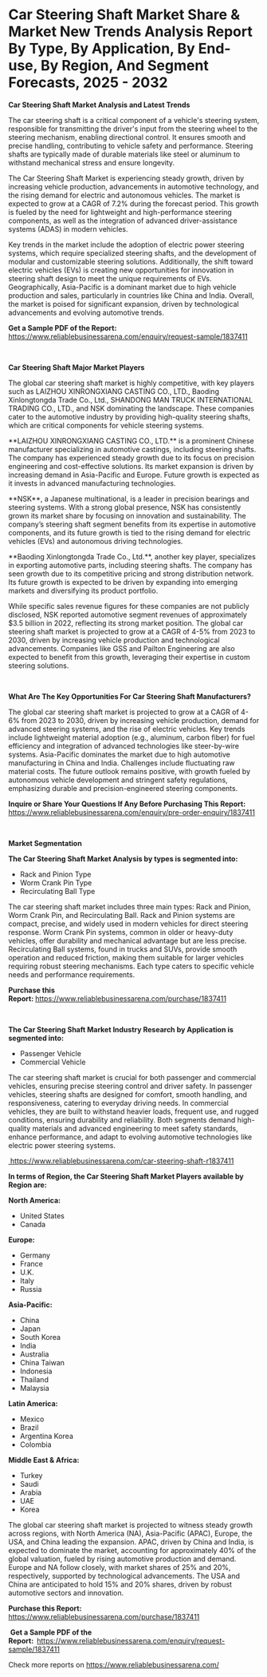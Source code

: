 <p><h1>Car Steering Shaft Market Share & Market New Trends Analysis Report By Type, By Application, By End-use, By Region, And Segment Forecasts, 2025 - 2032</h1></p><p><strong>Car Steering Shaft Market Analysis and Latest Trends</strong></p>
<p><p>The car steering shaft is a critical component of a vehicle's steering system, responsible for transmitting the driver's input from the steering wheel to the steering mechanism, enabling directional control. It ensures smooth and precise handling, contributing to vehicle safety and performance. Steering shafts are typically made of durable materials like steel or aluminum to withstand mechanical stress and ensure longevity.</p><p>The Car Steering Shaft Market is experiencing steady growth, driven by increasing vehicle production, advancements in automotive technology, and the rising demand for electric and autonomous vehicles. The market is expected to grow at a CAGR of 7.2% during the forecast period. This growth is fueled by the need for lightweight and high-performance steering components, as well as the integration of advanced driver-assistance systems (ADAS) in modern vehicles.</p><p>Key trends in the market include the adoption of electric power steering systems, which require specialized steering shafts, and the development of modular and customizable steering solutions. Additionally, the shift toward electric vehicles (EVs) is creating new opportunities for innovation in steering shaft design to meet the unique requirements of EVs. Geographically, Asia-Pacific is a dominant market due to high vehicle production and sales, particularly in countries like China and India. Overall, the market is poised for significant expansion, driven by technological advancements and evolving automotive trends.</p></p>
<p><strong>Get a Sample PDF of the Report:&nbsp;</strong> <a href="https://www.reliablebusinessarena.com/enquiry/request-sample/1837411?utm_campaign=1912&utm_medium=2&utm_source=Github&utm_content=ia&utm_term=23012025&utm_id=car-steering-shaft">https://www.reliablebusinessarena.com/enquiry/request-sample/1837411</a></p>
<p>&nbsp;</p>
<p><strong>Car Steering Shaft Major Market Players</strong></p>
<p><p>The global car steering shaft market is highly competitive, with key players such as LAIZHOU XINRONGXIANG CASTING CO., LTD., Baoding Xinlongtongda Trade Co., Ltd., SHANDONG MAN TRUCK INTERNATIONAL TRADING CO., LTD., and NSK dominating the landscape. These companies cater to the automotive industry by providing high-quality steering shafts, which are critical components for vehicle steering systems.</p><p>**LAIZHOU XINRONGXIANG CASTING CO., LTD.** is a prominent Chinese manufacturer specializing in automotive castings, including steering shafts. The company has experienced steady growth due to its focus on precision engineering and cost-effective solutions. Its market expansion is driven by increasing demand in Asia-Pacific and Europe. Future growth is expected as it invests in advanced manufacturing technologies.</p><p>**NSK**, a Japanese multinational, is a leader in precision bearings and steering systems. With a strong global presence, NSK has consistently grown its market share by focusing on innovation and sustainability. The company’s steering shaft segment benefits from its expertise in automotive components, and its future growth is tied to the rising demand for electric vehicles (EVs) and autonomous driving technologies.</p><p>**Baoding Xinlongtongda Trade Co., Ltd.**, another key player, specializes in exporting automotive parts, including steering shafts. The company has seen growth due to its competitive pricing and strong distribution network. Its future growth is expected to be driven by expanding into emerging markets and diversifying its product portfolio.</p><p>While specific sales revenue figures for these companies are not publicly disclosed, NSK reported automotive segment revenues of approximately $3.5 billion in 2022, reflecting its strong market position. The global car steering shaft market is projected to grow at a CAGR of 4-5% from 2023 to 2030, driven by increasing vehicle production and technological advancements. Companies like GSS and Pailton Engineering are also expected to benefit from this growth, leveraging their expertise in custom steering solutions.</p></p>
<p>&nbsp;</p>
<p><strong>What Are The Key Opportunities For Car Steering Shaft Manufacturers?</strong></p>
<p><p>The global car steering shaft market is projected to grow at a CAGR of 4-6% from 2023 to 2030, driven by increasing vehicle production, demand for advanced steering systems, and the rise of electric vehicles. Key trends include lightweight material adoption (e.g., aluminum, carbon fiber) for fuel efficiency and integration of advanced technologies like steer-by-wire systems. Asia-Pacific dominates the market due to high automotive manufacturing in China and India. Challenges include fluctuating raw material costs. The future outlook remains positive, with growth fueled by autonomous vehicle development and stringent safety regulations, emphasizing durable and precision-engineered steering components.</p></p>
<p><strong>Inquire or Share Your Questions If Any Before Purchasing This Report:</strong> <a href="https://www.reliablebusinessarena.com/enquiry/pre-order-enquiry/1837411?utm_campaign=1912&utm_medium=2&utm_source=Github&utm_content=ia&utm_term=23012025&utm_id=car-steering-shaft">https://www.reliablebusinessarena.com/enquiry/pre-order-enquiry/1837411</a></p>
<p>&nbsp;</p>
<p><strong>Market Segmentation</strong></p>
<p><strong>The Car Steering Shaft Market Analysis by types is segmented into:</strong></p>
<p><ul><li>Rack and Pinion Type</li><li>Worm Crank Pin Type</li><li>Recirculating Ball Type</li></ul></p>
<p><p>The car steering shaft market includes three main types: Rack and Pinion, Worm Crank Pin, and Recirculating Ball. Rack and Pinion systems are compact, precise, and widely used in modern vehicles for direct steering response. Worm Crank Pin systems, common in older or heavy-duty vehicles, offer durability and mechanical advantage but are less precise. Recirculating Ball systems, found in trucks and SUVs, provide smooth operation and reduced friction, making them suitable for larger vehicles requiring robust steering mechanisms. Each type caters to specific vehicle needs and performance requirements.</p></p>
<p><strong>Purchase this Report:&nbsp;</strong><a href="https://www.reliablebusinessarena.com/purchase/1837411?utm_campaign=1912&utm_medium=2&utm_source=Github&utm_content=ia&utm_term=23012025&utm_id=car-steering-shaft">https://www.reliablebusinessarena.com/purchase/1837411</a></p>
<p>&nbsp;</p>
<p><strong>The Car Steering Shaft Market Industry Research by Application is segmented into:</strong></p>
<p><ul><li>Passenger Vehicle</li><li>Commercial Vehicle</li></ul></p>
<p><p>The car steering shaft market is crucial for both passenger and commercial vehicles, ensuring precise steering control and driver safety. In passenger vehicles, steering shafts are designed for comfort, smooth handling, and responsiveness, catering to everyday driving needs. In commercial vehicles, they are built to withstand heavier loads, frequent use, and rugged conditions, ensuring durability and reliability. Both segments demand high-quality materials and advanced engineering to meet safety standards, enhance performance, and adapt to evolving automotive technologies like electric power steering systems.</p></p>
<p><a href="https://www.reliablebusinessarena.com/car-steering-shaft-r1837411?utm_campaign=1912&utm_medium=2&utm_source=Github&utm_content=ia&utm_term=23012025&utm_id=car-steering-shaft">&nbsp;https://www.reliablebusinessarena.com/car-steering-shaft-r1837411</a></p>
<p><strong>In terms of Region, the Car Steering Shaft Market Players available by Region are:</strong></p>
<p>
    <p> <strong> North America: </strong>
        <ul>
            <li>United States</li>
            <li>Canada</li>
        </ul>
        </p> 
    <p> <strong> Europe: </strong>
        <ul>
            <li>Germany</li>
            <li>France</li>
            <li>U.K.</li>
            <li>Italy</li>
            <li>Russia</li>
        </ul>
        </p> 
    <p> <strong> Asia-Pacific: </strong>
        <ul>
            <li>China</li>
            <li>Japan</li>
            <li>South Korea</li>
            <li>India</li>
            <li>Australia</li>
            <li>China Taiwan</li>
            <li>Indonesia</li>
            <li>Thailand</li>
            <li>Malaysia</li>
        </ul>
        </p> 
    <p> <strong> Latin America: </strong>
        <ul>
            <li>Mexico</li>
            <li>Brazil</li>
            <li>Argentina Korea</li>
            <li>Colombia</li>
        </ul>
        </p> 
    <p> <strong> Middle East & Africa: </strong>
        <ul>
            <li>Turkey</li>
            <li>Saudi</li>
            <li>Arabia</li>
            <li>UAE</li>
            <li>Korea</li>
        </ul>
    </p>
    </p>
<p><p>The global car steering shaft market is projected to witness steady growth across regions, with North America (NA), Asia-Pacific (APAC), Europe, the USA, and China leading the expansion. APAC, driven by China and India, is expected to dominate the market, accounting for approximately 40% of the global valuation, fueled by rising automotive production and demand. Europe and NA follow closely, with market shares of 25% and 20%, respectively, supported by technological advancements. The USA and China are anticipated to hold 15% and 20% shares, driven by robust automotive sectors and innovation.</p></p>
<p><strong>Purchase this Report: </strong><a href="https://www.reliablebusinessarena.com/purchase/1837411?utm_campaign=1912&utm_medium=2&utm_source=Github&utm_content=ia&utm_term=23012025&utm_id=car-steering-shaft">https://www.reliablebusinessarena.com/purchase/1837411</a></p>
<p>&nbsp;<strong>Get a Sample PDF of the Report:&nbsp;&nbsp;</strong><a href="https://www.reliablebusinessarena.com/enquiry/request-sample/1837411?utm_campaign=1912&utm_medium=2&utm_source=Github&utm_content=ia&utm_term=23012025&utm_id=car-steering-shaft">https://www.reliablebusinessarena.com/enquiry/request-sample/1837411</a></p>
<p><strong></strong></p>
<p>Check more reports on <a href="https://www.reliablebusinessarena.com/?utm_campaign=1912&utm_medium=2&utm_source=Github&utm_content=ia&utm_term=23012025&utm_id=car-steering-shaft">https://www.reliablebusinessarena.com/</a></p>